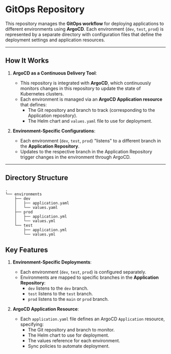 # GitOps Repository

This repository manages the **GitOps workflow** for deploying applications to different environments using **ArgoCD**. Each environment (`dev`, `test`, `prod`) is represented by a separate directory with configuration files that define the deployment settings and application resources.

---

## How It Works

1. **ArgoCD as a Continuous Delivery Tool**:
   - This repository is integrated with **ArgoCD**, which continuously monitors changes in this repository to update the state of Kubernetes clusters.
   - Each environment is managed via an **ArgoCD Application resource** that defines:
     - The Git repository and branch to track (corresponding to the Application repository).
     - The Helm chart and `values.yaml` file to use for deployment.

2. **Environment-Specific Configurations**:
   - Each environment (`dev`, `test`, `prod`) "listens" to a different branch in the **Application Repository**.
   - Updates to the respective branch in the Application Repository trigger changes in the environment through ArgoCD.

---

## Directory Structure
```plaintext
.
└── environments
    ├── dev
    │   ├── application.yaml
    │   └── values.yaml
    ├── prod
    │   ├── application.yml
    │   └── values.yml
    └── test
        ├── application.yml
        └── values.yml
```
## Key Features

1. **Environment-Specific Deployments**:
   - Each environment (`dev`, `test`, `prod`) is configured separately.
   - Environments are mapped to specific branches in the **Application Repository**:
     - `dev` listens to the `dev` branch.
     - `test` listens to the `test` branch.
     - `prod` listens to the `main` or `prod` branch.

2. **ArgoCD Application Resource**:
   - Each `application.yaml` file defines an ArgoCD `Application` resource, specifying:
     - The Git repository and branch to monitor.
     - The Helm chart to use for deployment.
     - The values reference for each environment.
     - Sync policies to automate deployment.
